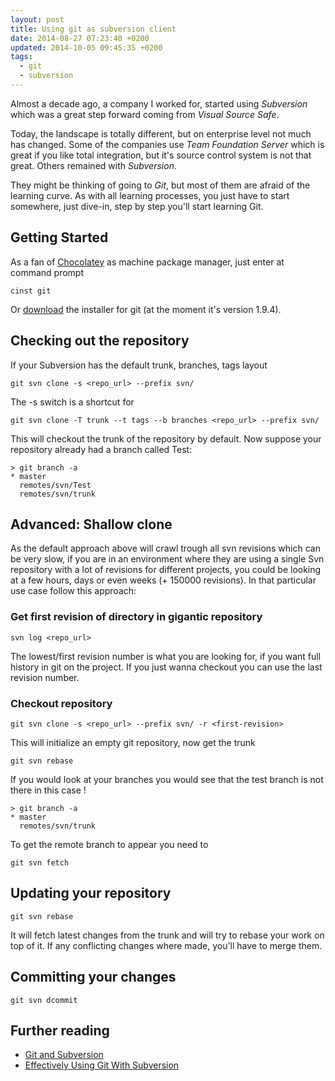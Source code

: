 ```yaml
---
layout: post
title: Using git as subversion client
date: 2014-08-27 07:23:40 +0200
updated: 2014-10-05 09:45:35 +0200
tags:
  - git
  - subversion
---
```


Almost a decade ago, a company I worked for, started using _Subversion_ which was a great step forward coming from _Visual Source Safe_.

Today, the landscape is totally different, but on enterprise level not much has changed. Some of the companies use _Team Foundation Server_ which is great if you like total integration, but it's source control system is not that great.
Others remained with _Subversion_.

They might be thinking of going to _Git_, but most of them are afraid of the learning curve. As with all learning processes, you just have to start somewhere, just dive-in, step by step you'll start learning Git.

## Getting Started

As a fan of [Chocolatey](http://chocolatey.org) as machine package manager, just enter at command prompt

```shell
cinst git
```

Or [download](http://msysgit.github.io) the installer for git (at the moment it's version 1.9.4).

## Checking out the repository

If your Subversion has the default trunk, branches, tags layout

```shell
git svn clone -s <repo_url> --prefix svn/
```

The -s switch is a shortcut for

```shell
git svn clone -T trunk --t tags --b branches <repo_url> --prefix svn/
```

This will checkout the trunk of the repository by default. Now suppose your repository already had a branch called Test:

```shell
> git branch -a
* master
  remotes/svn/Test
  remotes/svn/trunk
```

## Advanced: Shallow clone

As the default approach above will crawl trough all svn revisions which can be very slow, if you are in an environment where they are using a single Svn repository with a lot of revisions for different projects, you could be looking at a few hours, days or even weeks (+ 150000 revisions). In that particular use case follow this approach:

### Get first revision of directory in gigantic repository

```shell
svn log <repo_url>
```

The lowest/first revision number is what you are looking for, if you want full history in git on the project. If you just wanna checkout you can use the last revision number.

### Checkout repository

```shell
git svn clone -s <repo_url> --prefix svn/ -r <first-revision>
```

This will initialize an empty git repository, now get the trunk

```shell
git svn rebase
```

If you would look at your branches you would see that the test branch is not there in this case !

```shell
> git branch -a
* master
  remotes/svn/trunk
```

To get the remote branch to appear you need to

```shell
git svn fetch
```

## Updating your repository

```shell
git svn rebase
```

It will fetch latest changes from the trunk and will try to rebase your work on top of it. If any conflicting changes where made, you'll have to merge them.

## Committing your changes

```shell
git svn dcommit
```

## Further reading

- [Git and Subversion](http://git-scm.com/book/en/Git-and-Other-Systems-Git-and-Subversion)
- [Effectively Using Git With Subversion](http://viget.com/extend/effectively-using-git-with-subversion)
